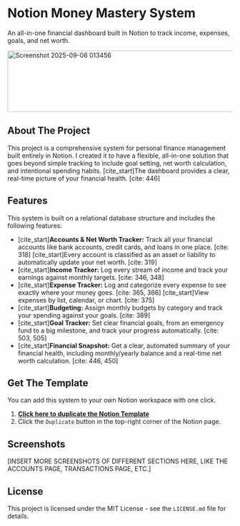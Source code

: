 # Notion Money Mastery System

An all-in-one financial dashboard built in Notion to track income, expenses, goals, and net worth.

<img width="752" height="138" alt="Screenshot 2025-09-06 013456" src="https://github.com/user-attachments/assets/09c79d87-d7da-41ec-b9a6-c6d3c2f4d17b" />


## About The Project

This project is a comprehensive system for personal finance management built entirely in Notion. I created it to have a flexible, all-in-one solution that goes beyond simple tracking to include goal setting, net worth calculation, and intentional spending habits. [cite_start]The dashboard provides a clear, real-time picture of your financial health. [cite: 446]

## Features

This system is built on a relational database structure and includes the following features:

* [cite_start]**Accounts & Net Worth Tracker:** Track all your financial accounts like bank accounts, credit cards, and loans in one place. [cite: 318] [cite_start]Every account is classified as an asset or liability to automatically update your net worth. [cite: 319]
* [cite_start]**Income Tracker:** Log every stream of income and track your earnings against monthly targets. [cite: 346, 348]
* [cite_start]**Expense Tracker:** Log and categorize every expense to see exactly where your money goes. [cite: 365, 366] [cite_start]View expenses by list, calendar, or chart. [cite: 375]
* [cite_start]**Budgeting:** Assign monthly budgets by category and track your spending against your goals. [cite: 389]
* [cite_start]**Goal Tracker:** Set clear financial goals, from an emergency fund to a big milestone, and track your progress automatically. [cite: 503, 505]
* [cite_start]**Financial Snapshot:** Get a clear, automated summary of your financial health, including monthly/yearly balance and a real-time net worth calculation. [cite: 446, 450]

## Get The Template

You can add this system to your own Notion workspace with one click.

1.  **[Click here to duplicate the Notion Template]([https://sore-index-9ec.notion.site/Money-Mastery-Dashboard-265b951579d08055b3f7f8a6299edbc6?source=copy_link])**
2.  Click the `Duplicate` button in the top-right corner of the Notion page.

## Screenshots

[INSERT MORE SCREENSHOTS OF DIFFERENT SECTIONS HERE, LIKE THE ACCOUNTS PAGE, TRANSACTIONS PAGE, ETC.]

## License

This project is licensed under the MIT License - see the `LICENSE.md` file for details.
